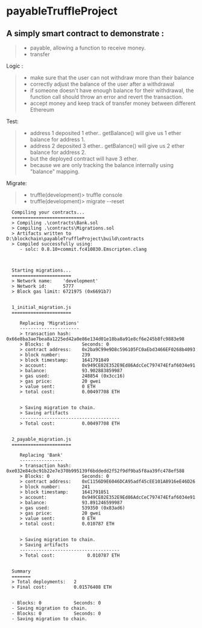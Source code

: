 # payableTruffleProject 

## A simply smart contract to demonstrate :
> - payable, allowing a function to receive money.      
> - transfer        
 
 Logic :
 > - make sure that the user can not withdraw more than their balance
 > - correctly adjust the balance of the user after a withdrawal
 > - if someone doesn't have enough balance for their withdrawal, the function call should throw an error and revert the transaction.
 > - accept money and keep track of transfer money between different Ethereum      
 
 Test: 
 > - address 1 deposited 1 ether.. getBalance() will give us 1 ether balance for address 1.
 > - address 2 deposited 3 ether.. getBalance() will give us 2 ether balance for address 2.
 > - but the deployed contract will have 3 ether. 
 > - because we are only tracking the balance internally using "balance" mapping.	

 Migrate:
 > - truffle(development)> truffle console
 > - truffle(development)> migrate --reset

      Compiling your contracts...
      ===========================
      > Compiling .\contracts\Bank.sol
      > Compiling .\contracts\Migrations.sol
      > Artifacts written to D:\blockchain\payableTruffleProject\build\contracts
      > Compiled successfully using:
         - solc: 0.8.10+commit.fc410830.Emscripten.clang



      Starting migrations...
      ======================
      > Network name:    'development'
      > Network id:      5777
      > Block gas limit: 6721975 (0x6691b7)


      1_initial_migration.js
      ======================

         Replacing 'Migrations'
         ----------------------
         > transaction hash:    0x66e8ba3ae7bea8a1225ed42a0e86e134d01e18ba8a91e8cf6e245b8fc9883e98
         > Blocks: 0            Seconds: 0
         > contract address:    0x2ba9C99e9D8c596105FC0aEbd3466EF0268b4093
         > block number:        239
         > block timestamp:     1641791849
         > account:             0x949CE02E352E9Ed86AdcCeC797474Efaf6034e91
         > balance:             93.902883859987
         > gas used:            248854 (0x3cc16)
         > gas price:           20 gwei
         > value sent:          0 ETH
         > total cost:          0.00497708 ETH


         > Saving migration to chain.
         > Saving artifacts
         -------------------------------------
         > Total cost:          0.00497708 ETH


      2_payable_migration.js
      ======================

         Replacing 'Bank'
         ----------------
         > transaction hash:    0xe032e84cbc91b22e7e370b995139f6bddedd2f52f9df9ba5f8aa39fc478ef588
         > Blocks: 0            Seconds: 0
         > contract address:    0xC1156D9E6046DCA95adf45cEE101A8916eE46D26
         > block number:        241
         > block timestamp:     1641791851
         > account:             0x949CE02E352E9Ed86AdcCeC797474Efaf6034e91
         > balance:             93.891246599987
         > gas used:            539350 (0x83ad6)
         > gas price:           20 gwei
         > value sent:          0 ETH
         > total cost:          0.010787 ETH


         > Saving migration to chain.
         > Saving artifacts
         -------------------------------------
         > Total cost:            0.010787 ETH


      Summary
      =======
      > Total deployments:   2
      > Final cost:          0.01576408 ETH


      - Blocks: 0            Seconds: 0
      - Saving migration to chain.
      - Blocks: 0            Seconds: 0
      - Saving migration to chain.
